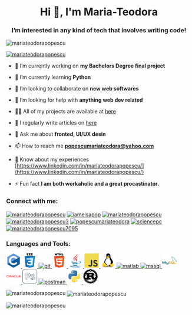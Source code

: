 <h1 align="center">Hi 👋, I'm Maria-Teodora</h1>
<h3 align="center">I’m interested in any kind of tech that involves writing code!</h3>

<p align="left"> <img src="https://komarev.com/ghpvc/?username=mariateodorapopescu&label=Profile%20views&color=0e75b6&style=flat" alt="mariateodorapopescu" /> </p>

<p align="left"> <a href="https://github.com/ryo-ma/github-profile-trophy"><img src="https://github-profile-trophy.vercel.app/?username=mariateodorapopescu" alt="mariateodorapopescu" /></a> </p>

- 🔭 I’m currently working on **my Bachelors Degree final project**

- 🌱 I’m currently learning **Python**

- 👯 I’m looking to collaborate on **new web softwares**

- 🤝 I’m looking for help with **anything web dev related**

- 👨‍💻 All of my projects are available at [here](here)

- 📝 I regularly write articles on [here](here)

- 💬 Ask me about **fronted, UI/UX desin**

- 📫 How to reach me **popescumariateodora@yahoo.com**

- 📄 Know about my experiences [https://www.linkedin.com/in/mariateodorapopescu/](https://www.linkedin.com/in/mariateodorapopescu/)

- ⚡ Fun fact **I am both workaholic and a great procastinator.**

<h3 align="left">Connect with me:</h3>
<p align="left">
<a href="https://codepen.io/mariateodorapopescu" target="blank"><img align="center" src="https://raw.githubusercontent.com/rahuldkjain/github-profile-readme-generator/master/src/images/icons/Social/codepen.svg" alt="mariateodorapopescu" height="30" width="40" /></a>
<a href="https://twitter.com/iamelsapop" target="blank"><img align="center" src="https://raw.githubusercontent.com/rahuldkjain/github-profile-readme-generator/master/src/images/icons/Social/twitter.svg" alt="iamelsapop" height="30" width="40" /></a>
<a href="https://linkedin.com/in/mariateodorapopescu" target="blank"><img align="center" src="https://raw.githubusercontent.com/rahuldkjain/github-profile-readme-generator/master/src/images/icons/Social/linked-in-alt.svg" alt="mariateodorapopescu" height="30" width="40" /></a>
<a href="https://fb.com/mariateodorapopescu3" target="blank"><img align="center" src="https://raw.githubusercontent.com/rahuldkjain/github-profile-readme-generator/master/src/images/icons/Social/facebook.svg" alt="mariateodorapopescu3" height="30" width="40" /></a>
<a href="https://instagram.com/popescumariateodora" target="blank"><img align="center" src="https://raw.githubusercontent.com/rahuldkjain/github-profile-readme-generator/master/src/images/icons/Social/instagram.svg" alt="popescumariateodora" height="30" width="40" /></a>
<a href="https://dribbble.com/sciencepc" target="blank"><img align="center" src="https://raw.githubusercontent.com/rahuldkjain/github-profile-readme-generator/master/src/images/icons/Social/dribbble.svg" alt="sciencepc" height="30" width="40" /></a>
<a href="https://www.youtube.com/c/mariateodorapopescu7095" target="blank"><img align="center" src="https://raw.githubusercontent.com/rahuldkjain/github-profile-readme-generator/master/src/images/icons/Social/youtube.svg" alt="mariateodorapopescu7095" height="30" width="40" /></a>
</p>

<h3 align="left">Languages and Tools:</h3>
<p align="left"> <a href="https://www.cprogramming.com/" target="_blank" rel="noreferrer"> <img src="https://raw.githubusercontent.com/devicons/devicon/master/icons/c/c-original.svg" alt="c" width="40" height="40"/> </a> <a href="https://www.w3schools.com/css/" target="_blank" rel="noreferrer"> <img src="https://raw.githubusercontent.com/devicons/devicon/master/icons/css3/css3-original-wordmark.svg" alt="css3" width="40" height="40"/> </a> <a href="https://git-scm.com/" target="_blank" rel="noreferrer"> <img src="https://www.vectorlogo.zone/logos/git-scm/git-scm-icon.svg" alt="git" width="40" height="40"/> </a> <a href="https://www.w3.org/html/" target="_blank" rel="noreferrer"> <img src="https://raw.githubusercontent.com/devicons/devicon/master/icons/html5/html5-original-wordmark.svg" alt="html5" width="40" height="40"/> </a> <a href="https://www.java.com" target="_blank" rel="noreferrer"> <img src="https://raw.githubusercontent.com/devicons/devicon/master/icons/java/java-original.svg" alt="java" width="40" height="40"/> </a> <a href="https://developer.mozilla.org/en-US/docs/Web/JavaScript" target="_blank" rel="noreferrer"> <img src="https://raw.githubusercontent.com/devicons/devicon/master/icons/javascript/javascript-original.svg" alt="javascript" width="40" height="40"/> </a> <a href="https://www.linux.org/" target="_blank" rel="noreferrer"> <img src="https://raw.githubusercontent.com/devicons/devicon/master/icons/linux/linux-original.svg" alt="linux" width="40" height="40"/> </a> <a href="https://www.mathworks.com/" target="_blank" rel="noreferrer"> <img src="https://upload.wikimedia.org/wikipedia/commons/2/21/Matlab_Logo.png" alt="matlab" width="40" height="40"/> </a> <a href="https://www.microsoft.com/en-us/sql-server" target="_blank" rel="noreferrer"> <img src="https://www.svgrepo.com/show/303229/microsoft-sql-server-logo.svg" alt="mssql" width="40" height="40"/> </a> <a href="https://www.mysql.com/" target="_blank" rel="noreferrer"> <img src="https://raw.githubusercontent.com/devicons/devicon/master/icons/mysql/mysql-original-wordmark.svg" alt="mysql" width="40" height="40"/> </a> <a href="https://www.oracle.com/" target="_blank" rel="noreferrer"> <img src="https://raw.githubusercontent.com/devicons/devicon/master/icons/oracle/oracle-original.svg" alt="oracle" width="40" height="40"/> </a> <a href="https://www.photoshop.com/en" target="_blank" rel="noreferrer"> <img src="https://raw.githubusercontent.com/devicons/devicon/master/icons/photoshop/photoshop-line.svg" alt="photoshop" width="40" height="40"/> </a> <a href="https://postman.com" target="_blank" rel="noreferrer"> <img src="https://www.vectorlogo.zone/logos/getpostman/getpostman-icon.svg" alt="postman" width="40" height="40"/> </a> <a href="https://www.python.org" target="_blank" rel="noreferrer"> <img src="https://raw.githubusercontent.com/devicons/devicon/master/icons/python/python-original.svg" alt="python" width="40" height="40"/> </a> <a href="https://www.rust-lang.org" target="_blank" rel="noreferrer"> <img src="https://raw.githubusercontent.com/devicons/devicon/master/icons/rust/rust-plain.svg" alt="rust" width="40" height="40"/> </a> </p>

<p><img align="left" src="https://github-readme-stats.vercel.app/api/top-langs?username=mariateodorapopescu&show_icons=true&locale=en&layout=compact" alt="mariateodorapopescu" /></p>

<p>&nbsp;<img align="center" src="https://github-readme-stats.vercel.app/api?username=mariateodorapopescu&show_icons=true&locale=en" alt="mariateodorapopescu" /></p>

<p><img align="center" src="https://github-readme-streak-stats.herokuapp.com/?user=mariateodorapopescu&" alt="mariateodorapopescu" /></p>

